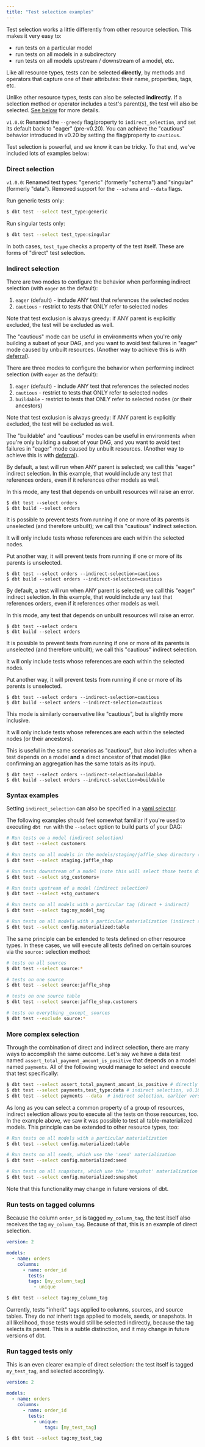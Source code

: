 ```yaml
---
title: "Test selection examples"
---
```


Test selection works a little differently from other resource selection. This makes it very easy to:
* run tests on a particular model
* run tests on all models in a subdirectory
* run tests on all models upstream / downstream of a model, etc.

Like all resource types, tests can be selected **directly**, by methods and operators that capture one of their attributes: their name, properties, tags, etc.

Unlike other resource types, tests can also be selected **indirectly**. If a selection method or operator includes a test's parent(s), the test will also be selected. [See below](#indirect-selection) for more details.

<Changelog>

 `v1.0.0`: Renamed the `--greedy` flag/property to `indirect_selection`, and set its default back to "eager" (pre-v0.20). You can achieve the "cautious" behavior introduced in v0.20 by setting the flag/property to `cautious`.

</Changelog>

Test selection is powerful, and we know it can be tricky. To that end, we've included lots of examples below:

### Direct selection

<Changelog>

`v1.0.0`: Renamed test types: "generic" (formerly "schema") and "singular" (formerly "data"). Removed support for the `--schema` and `--data` flags.

</Changelog>

Run generic tests only:


  ```bash
  $ dbt test --select test_type:generic
  ```

Run singular tests only:


  ```bash
  $ dbt test --select test_type:singular
  ```

In both cases, `test_type` checks a property of the test itself. These are forms of "direct" test selection.

### Indirect selection

<VersionBlock lastVersion="1.3">

There are two modes to configure the behavior when performing indirect selection (with `eager` as the default):

1. `eager` (default) - include ANY test that references the selected nodes
1. `cautious` - restrict to tests that ONLY refer to selected nodes

Note that test exclusion is always greedy: if ANY parent is explicitly excluded, the test will be excluded as well.

The "cautious" mode can be useful in environments when you're only building a subset of your DAG, and you want to avoid test failures in "eager" mode caused by unbuilt resources. (Another way to achieve this is with [deferral](/reference/node-selection/defer)).

</VersionBlock>

<VersionBlock firstVersion="1.4">

There are three modes to configure the behavior when performing indirect selection (with `eager` as the default):

1. `eager` (default) - include ANY test that references the selected nodes
1. `cautious` - restrict to tests that ONLY refer to selected nodes
1. `buildable` -  restrict to tests that ONLY refer to selected nodes (or their ancestors)

Note that test exclusion is always greedy: if ANY parent is explicitly excluded, the test will be excluded as well.

The "buildable" and "cautious" modes can be useful in environments when you're only building a subset of your DAG, and you want to avoid test failures in "eager" mode caused by unbuilt resources. (Another way to achieve this is with [deferral](/reference/node-selection/defer)).

</VersionBlock>

<!--tabs for eager mode, cautious mode, and buildable mode -->

<VersionBlock lastVersion="1.3">

<Tabs queryString="indirect-selection-mode">
<TabItem value="eager" label="Eager mode (default)">

By default, a test will run when ANY parent is selected; we call this "eager" indirect selection. In this example, that would include any test that references orders, even if it references other models as well.

In this mode, any test that depends on unbuilt resources will raise an error.

```shell
$ dbt test --select orders
$ dbt build --select orders
```

</TabItem>

<TabItem value="cautious" label="Cautious mode">

It is possible to prevent tests from running if one or more of its parents is unselected (and therefore unbuilt); we call this "cautious" indirect selection.

It will only include tests whose references are each within the selected nodes.

Put another way, it will prevent tests from running if one or more of its parents is unselected.

```shell
$ dbt test --select orders --indirect-selection=cautious
$ dbt build --select orders --indirect-selection=cautious
```

</TabItem>

</Tabs>

</VersionBlock>

<VersionBlock firstVersion="1.4">

<Tabs queryString="indirect-selection-mode">
<TabItem value="eager" label="Eager mode (default)">

By default, a test will run when ANY parent is selected; we call this "eager" indirect selection. In this example, that would include any test that references orders, even if it references other models as well.

In this mode, any test that depends on unbuilt resources will raise an error.

```shell
$ dbt test --select orders
$ dbt build --select orders
```

</TabItem>

<TabItem value="cautious" label="Cautious mode">

It is possible to prevent tests from running if one or more of its parents is unselected (and therefore unbuilt); we call this "cautious" indirect selection.

It will only include tests whose references are each within the selected nodes.

Put another way, it will prevent tests from running if one or more of its parents is unselected.

```shell
$ dbt test --select orders --indirect-selection=cautious
$ dbt build --select orders --indirect-selection=cautious
```

</TabItem>

<TabItem value="buildable" label="Buildable mode">

This mode is similarly conservative like "cautious", but is slightly more inclusive.

It will only include tests whose references are each within the selected nodes (or their ancestors).

This is useful in the same scenarios as "cautious", but also includes when a test depends on a model **and** a direct ancestor of that model (like confirming an aggregation has the same totals as its input).

```shell
$ dbt test --select orders --indirect-selection=buildable
$ dbt build --select orders --indirect-selection=buildable
```

</TabItem>

</Tabs>

</VersionBlock>

<!--End of tabs for eager mode, cautious mode, and buildable mode -->

### Syntax examples

Setting `indirect_selection` can also be specified in a [yaml selector](/reference/node-selection/yaml-selectors#indirect-selection).

The following examples should feel somewhat familiar if you're used to executing `dbt run` with the `--select` option to build parts of your DAG:


  ```bash
  # Run tests on a model (indirect selection)
  $ dbt test --select customers

  # Run tests on all models in the models/staging/jaffle_shop directory (indirect selection)
  $ dbt test --select staging.jaffle_shop

  # Run tests downstream of a model (note this will select those tests directly!)
  $ dbt test --select stg_customers+

  # Run tests upstream of a model (indirect selection)
  $ dbt test --select +stg_customers

  # Run tests on all models with a particular tag (direct + indirect)
  $ dbt test --select tag:my_model_tag

  # Run tests on all models with a particular materialization (indirect selection)
  $ dbt test --select config.materialized:table

  ```

 The same principle can be extended to tests defined on other resource types. In these cases, we will execute all tests defined on certain sources via the `source:` selection method:


  ```bash
  # tests on all sources
  $ dbt test --select source:*

  # tests on one source
  $ dbt test --select source:jaffle_shop

  # tests on one source table
  $ dbt test --select source:jaffle_shop.customers

  # tests on everything _except_ sources
  $ dbt test --exclude source:*
  ```

 ### More complex selection

Through the combination of direct and indirect selection, there are many ways to accomplish the same outcome. Let's say we have a data test named `assert_total_payment_amount_is_positive` that depends on a model named `payments`. All of the following would manage to select and execute that test specifically:


  ```bash
  $ dbt test --select assert_total_payment_amount_is_positive # directly select the test by name
  $ dbt test --select payments,test_type:data # indirect selection, v0.18.0
  $ dbt test --select payments --data  # indirect selection, earlier versions
  ```


 As long as you can select a common property of a group of resources, indirect selection allows you to execute all the tests on those resources, too. In the example above, we saw it was possible to test all table-materialized models. This principle can be extended to other resource types, too:


  ```bash
  # Run tests on all models with a particular materialization
  $ dbt test --select config.materialized:table

  # Run tests on all seeds, which use the 'seed' materialization
  $ dbt test --select config.materialized:seed

  # Run tests on all snapshots, which use the 'snapshot' materialization
  $ dbt test --select config.materialized:snapshot
  ```

 Note that this functionality may change in future versions of dbt.

### Run tests on tagged columns

Because the column `order_id` is tagged `my_column_tag`, the test itself also receives the tag `my_column_tag`. Because of that, this is an example of direct selection.

<File name='models/<filename>.yml'>

```yml
version: 2

models:
  - name: orders
    columns:
      - name: order_id
        tests:
        tags: [my_column_tag]
          - unique

```

</File>


  ```bash
  $ dbt test --select tag:my_column_tag
  ```

Currently, tests "inherit" tags applied to columns, sources, and source tables. They do _not_ inherit tags applied to models, seeds, or snapshots. In all likelihood, those tests would still be selected indirectly, because the tag selects its parent. This is a subtle distinction, and it may change in future versions of dbt.

### Run tagged tests only

This is an even clearer example of direct selection: the test itself is tagged `my_test_tag`, and selected accordingly.

<File name='models/<filename>.yml'>

```yml
version: 2

models:
  - name: orders
    columns:
      - name: order_id
        tests:
          - unique:
              tags: [my_test_tag]

```

</File>


  ```bash
  $ dbt test --select tag:my_test_tag
  ```
